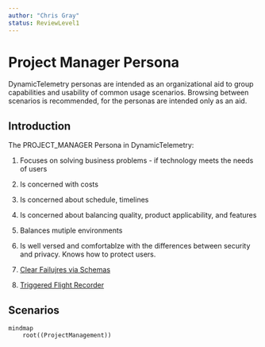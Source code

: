 ```yaml
---
author: "Chris Gray"
status: ReviewLevel1
---
```


# Project Manager Persona

DynamicTelemetry personas are intended as an organizational aid to group
capabilities and usability of common usage scenarios. Browsing between scenarios
is recommended, for the personas are intended only as an aid.

## Introduction

The PROJECT_MANAGER Persona in DynamicTelemetry:

1. Focuses on solving business problems - if technology meets the needs of users

1. Is concerned with costs

1. Is concerned about schedule, timelines

1. Is concerned about balancing quality, product applicability, and features

1. Balances mutiple environments

1. Is well versed and comfortablze with the differences between security and
   privacy. Knows how to protect users.

1. [Clear Failujres via Schemas](./PositionPaper.ClearFailuresViaSchema.document.md)

1. [Triggered Flight Recorder](./PositionPaper.TriggeredFlightRecorder.document.md)

## Scenarios

```mermaid
mindmap
    root((ProjectManagement))
```
